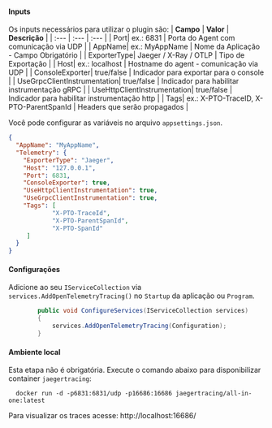 #### **Inputs**
Os inputs necessários para utilizar o plugin são:
| **Campo** | **Valor** | **Descrição** |
| :--- | :--- | :--- |
| Port| ex.: 6831 | Porta do Agent com comunicação via UDP  |
| AppName|  ex.: MyAppName | Nome da Aplicação - Campo Obrigatório |
| ExporterType|  Jaeger / X-Ray / OTLP | Tipo de Exportação |
| Host|  ex.: localhost | Hostname do agent - comunicação via UDP |
| ConsoleExporter|  true/false | Indicador para exportar para o console |
| UseGrpcClientInstrumentation|  true/false | Indicador para habilitar instrumentação gRPC |
| UseHttpClientInstrumentation|  true/false | Indicador para habilitar instrumentação http |
| Tags|  ex.: X-PTO-TraceID, X-PTO-ParentSpanId | Headers que serão propagados |

Você pode configurar as variáveis no arquivo `appsettings.json`.

```json
{
  "AppName": "MyAppName",  
  "Telemetry": {
    "ExporterType": "Jaeger",
    "Host": "127.0.0.1",
    "Port": 6831,
    "ConsoleExporter": true,
    "UseHttpClientInstrumentation": true,
    "UseGrpcClientInstrumentation": true,
    "Tags": [
            "X-PTO-TraceId",
            "X-PTO-ParentSpanId",
            "X-PTO-SpanId"
     ]    
  }
}
```

#### **Configurações**

Adicione ao seu `IServiceCollection` via `services.AddOpenTelemetryTracing()` no `Startup` da aplicação ou `Program`.

```csharp
        public void ConfigureServices(IServiceCollection services)
        {
            services.AddOpenTelemetryTracing(Configuration);
        }
```

#### Ambiente local

Esta etapa não é obrigatória. Execute o comando abaixo para disponibilizar container `jaegertracing`:

```
  docker run -d -p6831:6831/udp -p16686:16686 jaegertracing/all-in-one:latest
```

Para visualizar os traces acesse: http://localhost:16686/
